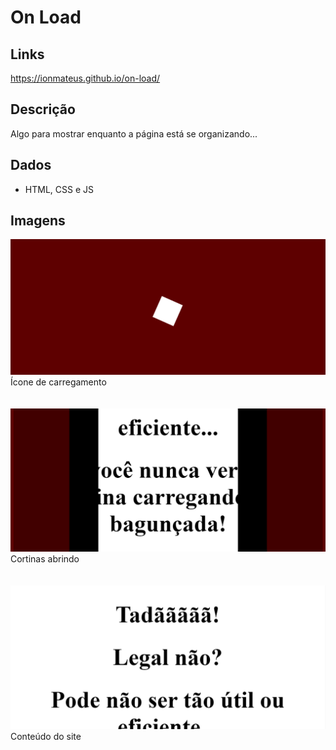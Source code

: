 # On Load

## Links
https://ionmateus.github.io/on-load/

## Descrição
<p>Algo para mostrar enquanto a página está se organizando...</p>

## Dados
* HTML, CSS e JS

## Imagens
<img src="https://raw.githubusercontent.com/IonMateus/on-load/main/readmeImages/loading.png"/> 
Ícone de carregamento <br> <br>  <br>

<img src="https://raw.githubusercontent.com/IonMateus/on-load/main/readmeImages/open.png"/>
Cortinas abrindo <br>  <br>  <br>

<img src="https://raw.githubusercontent.com/IonMateus/on-load/main/readmeImages/final.png"/>
Conteúdo do site <br>  <br>  <br>
